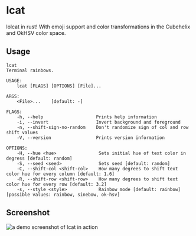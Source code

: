 # lcat

lolcat in rust! With emoji support and color transformations in the Cubehelix and OkHSV color space.

## Usage

```text
lcat
Terminal rainbows.

USAGE:
    lcat [FLAGS] [OPTIONS] [File]...

ARGS:
    <File>...    [default: -]

FLAGS:
    -h, --help                    Prints help information
    -i, --invert                  Invert background and foreground
    -n, --shift-sign-no-random    Don't randomize sign of col and row shift values
    -V, --version                 Prints version information

OPTIONS:
    -H, --hue <hue>                Sets initial hue of text color in degress [default: random]
    -S, --seed <seed>              Sets seed [default: random]
    -C, --shift-col <shift-col>    How many degrees to shift text color hue for every column [default: 1.6]
    -R, --shift-row <shift-row>    How many degrees to shift text color hue for every row [default: 3.2]
    -s, --style <style>            Rainbow mode [default: rainbow] [possible values: rainbow, sinebow, ok-hsv]
```
## Screenshot
![a demo screenshot of lcat in action](.github/screenshot.png)
